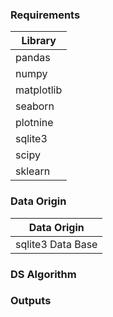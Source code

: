 ### Requirements

|Library|
|---|
|pandas|
|numpy|
|matplotlib|
|seaborn|
|plotnine|
|sqlite3|
|scipy|
|sklearn|

### Data Origin

|Data Origin|
|---|
|sqlite3 Data Base|

### DS Algorithm

### Outputs